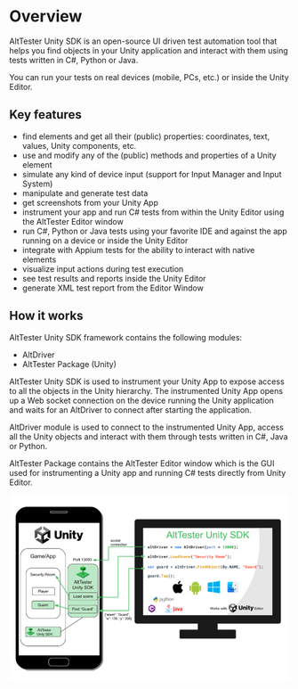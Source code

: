 # Overview

AltTester Unity SDK is an open-source UI driven test automation tool that helps you find objects in your Unity application and interact with them using tests written in C#, Python or Java.

You can run your tests on real devices (mobile, PCs, etc.) or inside the Unity Editor.


## Key features

- find elements and get all their (public) properties: coordinates, text, values, Unity components, etc.
- use and modify any of the (public) methods and properties of a Unity element
- simulate any kind of device input (support for Input Manager and Input System)
- manipulate and generate test data
- get screenshots from your Unity App
- instrument your app and run C# tests from within the Unity Editor using the AltTester Editor window
- run C#, Python or Java tests using your favorite IDE and against the app running on a device or inside the Unity Editor
- integrate with Appium tests for the ability to interact with native elements
- visualize input actions during test execution
- see test results and reports inside the Unity Editor
- generate XML test report from the Editor Window


## How it works

AltTester Unity SDK framework contains the following modules:

* AltDriver
* AltTester Package (Unity)
<!--
* AltServer
-->

AltTester Unity SDK is used to instrument your Unity App to expose access to all the objects in the Unity hierarchy. The instrumented Unity App opens up a Web socket connection on the device running the Unity application and waits for an AltDriver to connect after starting the application.

AltDriver module is used to connect to the instrumented Unity App, access all the Unity objects and interact with them through tests written in C#, Java or Python.

AltTester Package contains the AltTester Editor window which is the GUI used for instrumenting a Unity app and running C# tests directly from Unity Editor.

<!--
The AltServer module is used to create the bridge between the tests and the instrumented Unity App. It acts as a websocket server that facilitates communication between AltDriver (tests) and AltTester Unity SDK (instrumented Unity app).
-->

![Architecture](../_static/img/overview/architecture.png)
